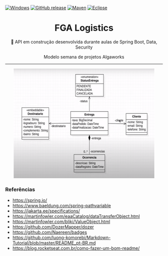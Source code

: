 [![Windows](https://svgshare.com/i/ZhY.svg)](https://svgshare.com/i/ZhY.svg)
[![GitHub release](https://img.shields.io/github/release/Naereen/StrapDown.js.svg)](https://GitHub.com/Naereen/StrapDown.js/releases/)
[![Maven](https://badgen.net/badge/icon/maven?icon=maven&label)](https://https://maven.apache.org/)
[![Eclipse](https://badgen.net/badge/icon/eclipse?icon=eclipse&label)](https://https://eclipse.org/)

<h1 align="center"> FGA Logistics </h1>
<p align="center">🚀 API em construção desenvolvida durante aulas de Spring Boot, Data, Security </p>
<p align="center"> Modelo semana de projetos Algaworks </p>

<hr>

<p align="center"> <img  src="modelagem/modelagem.png" width="450px" height="350px" /> </p>

<h3> Referências </h3>

* https://spring.io/
* https://www.baeldung.com/spring-pathvariable
* https://jakarta.ee/specifications/
* https://martinfowler.com/eaaCatalog/dataTransferObject.html
* https://martinfowler.com/bliki/ValueObject.html
* https://github.com/DozerMapper/dozer
* https://github.com/Naereen/badges
* https://github.com/luong-komorebi/Markdown-Tutorial/blob/master/README_pt-BR.md
* https://blog.rocketseat.com.br/como-fazer-um-bom-readme/
